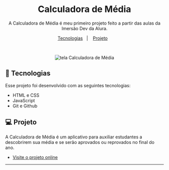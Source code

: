 <h1 align="center"> Calculadora de Média </h1>

<p align="center">
A Calculadora de Média é meu primeiro projeto feito a partir das aulas da Imersão Dev da Alura. <br/>
</p>

<p align="center">
  <a href="#-tecnologias">Tecnologias</a>&nbsp;&nbsp;&nbsp;|&nbsp;&nbsp;&nbsp;
  <a href="#-projeto">Projeto</a>&nbsp;&nbsp;&nbsp;
</p>

<br>

<p align="center">
  <img alt="tela Calculadora de Média" src="https://user-images.githubusercontent.com/108775326/215576598-c7b87678-29c0-4dad-b20b-9227dc8b06de.png">
</p>

## 🚀 Tecnologias

Esse projeto foi desenvolvido com as seguintes tecnologias:

- HTML e CSS
- JavaScript
- Git e Github

## 💻 Projeto

A Calculadora de Média é um aplicativo para auxiliar estudantes a descobrirem sua média e se serão aprovados ou reprovados no final do ano.

- [Visite o projeto online](https://alinesoglia.github.io/calculadora-de-media/)

---

